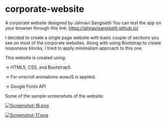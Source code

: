 # corporate-website
A corporate website designed by Jahnavi Sangisetti
You can test the app on your browser through this link: 
https://jahnavisangisetti.github.io/

I decided to create a single page website with basic couple of sections you see on most of the corporate websites. Along with using Bootstrap to create responsive blocks, I tried to apply minimalism approach to this one.

This website is created using:

-> HTML5, CSS, and Bootstrap5.

-> For onscroll animations wowJS is applied.

-> Google Fonts API


Some of the sample screenshots of the website:

[![Screenshot-16.png](https://i.postimg.cc/qR0Lt11K/Screenshot-16.png)](https://postimg.cc/Jy6Jv5V7)

[![Screenshot-17.png](https://i.postimg.cc/qMm7hgvM/Screenshot-17.png)](https://postimg.cc/gnZp1zhf)
